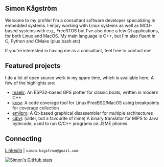 ## Simon Kågström

Welcome to my profile! I'm a consultant software developer specializing in embedded systems. I enjoy working with Linux systems as well as MCU-based systems with e.g., FreeRTOS but I've also done a few Qt applications, for both Linux and MacOS. My main language is C++, but I'm also fluent in C, Python and CMake (plus bash etc).

If you're interested in having me as a consultant, feel free to contact me!

## Featured projects
I do a lot of open source work in my spare time, which is available here. A few of the highlights are:

- [maelir](https://github.com/SimonKagstrom/maelir): An ESP32-based GPS plotter for classic boats, written in modern C++
- [kcov](https://github.com/SimonKagstrom/kcov): A code coverage tool for Linux/FreeBSD/MacOS using breakpoints for coverage collection
- [emilpro](https://github.com/SimonKagstrom/emilpro): A Qt-based graphical disassembler for multiple architectures
- [cibyl](https://github.com/SimonKagstrom/cibyl): (older, but a favourite of mine) A binary translator for MIPS to Java bytecode, used to run C/C++ programs on J2ME phones

## Connecting
[Linkedin](https://www.linkedin.com/in/simonkagstrom/) | `simon.kagstrom@gmail.com`

[![Simon's GitHub stats](https://github-readme-stats.vercel.app/api?username=SimonKagstrom)](https://github.com/SimonKagstrom/github-readme-stats)

<!--
**SimonKagstrom/SimonKagstrom** is a ✨ _special_ ✨ repository because its `README.md` (this file) appears on your GitHub profile.

Here are some ideas to get you started:

- 🔭 I’m currently working on ...
- 🌱 I’m currently learning ...
- 👯 I’m looking to collaborate on ...
- 🤔 I’m looking for help with ...
- 💬 Ask me about ...
- 📫 How to reach me: ...
- 😄 Pronouns: ...
- ⚡ Fun fact: ...
-->
